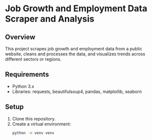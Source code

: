 # Job Growth and Employment Data Scraper and Analysis

## Overview
This project scrapes job growth and employment data from a public website, cleans and processes the data, and visualizes trends across different sectors or regions.

## Requirements
- Python 3.x
- Libraries: requests, beautifulsoup4, pandas, matplotlib, seaborn

## Setup
1. Clone this repository.
2. Create a virtual environment:
   ```bash
   python -m venv venv
